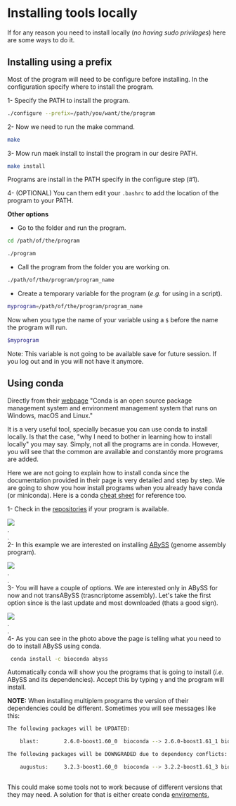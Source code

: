 # Installing tools locally
If for any reason you need to install locally (*no having sudo privilages*) here are some ways to do it.

## Installing using a prefix
Most of the program will need to be configure before installing. In the configuration specify where to install the program.  

1- Specify the PATH to install the program.  
```bash
./configure --prefix=/path/you/want/the/program
```  

2- Now we need to run the make command.  
```bash  
make  
```  

3- Mow run maek install to install the program in our desire PATH.  
```bash
make install
```  

Programs are install in the PATH specify in the configure step (#1).  

4- (OPTIONAL) You can them edit your `.bashrc` to add the location of the program to your PATH.   

**Other options**
- Go to the folder and run the program.      
```bash
cd /path/of/the/program  
```   
```bash
./program
```  

- Call the program from the folder you are working on.  
```bash
./path/of/the/program/program_name
```  

- Create a temporary variable for the program (*e.g.* for using in a script).  
```bash
myprogram=/path/of/the/program/program_name
```   
Now when you type the name of your variable using a `$` before the name the program will run.   
```bash
$myprogram
```  
Note: This variable is not going to be available save for future session. If you log out and in you will not have it anymore.  

## Using conda  
Directly from their [webpage](https://conda.io/docs/)
"Conda is an open source package management system and environment management system that runs on Windows, macOS and Linux."  

It is a very useful tool, specially becasue you can use conda to install locally. Is that the case, "why I need to bother in learning how to install locally" you may say. Simply, not all the programs are in conda. However, you will see that the common are available and constantöy more programs are added.    

Here we are not going to explain how to install conda since the documentation provided in their page is very detailed and step by step. We are going to show  you how install programs when  you already have conda (or miniconda).  Here is a conda [cheat sheet](https://conda.io/docs/_downloads/conda-cheatsheet.pdf) for reference too.  

1- Check in the [repositories](https://anaconda.org/anaconda/repo) if your program is available.  

![](https://i.imgur.com/SXscRwF.png)  
.  
.  
2- In this example we are interested on installing [ABySS](http://www.bcgsc.ca/platform/bioinfo/software/abyss) (genome assembly program).  

![](https://i.imgur.com/m1lIQXw.png)  
.  
.  
3- You will have a couple of options. We are interested only in ABySS for now and not transABySS (trasncriptome assembly). Let's take the first option since is the last update and most downloaded (thats a good sign).  

![](https://i.imgur.com/nGs05UL.png)  
.  
.  
4- As you can see in the photo above the page is telling what you need to do to install ABySS using conda.
```bash
 conda install -c bioconda abyss 
 ```  
 
 Automatically conda will show you the programs that is going to install (*i.e.* ABySS and its dependencies). Accept this by typing `y` and the program will install.  
 
 **NOTE:** When installing multiplem programs the version of their dependencies could be different. Sometimes you will see messages like this:  
```bash
The following packages will be UPDATED:

    blast:        2.6.0-boost1.60_0  bioconda --> 2.6.0-boost1.61_1 bioconda

The following packages will be DOWNGRADED due to dependency conflicts:

    augustus:     3.2.3-boost1.60_0  bioconda --> 3.2.2-boost1.61_3 bioconda
    
```  

This could make some tools not to work because of different versions that they may need. A solution for that is either create conda [enviroments.](https://conda.io/docs/user-guide/getting-started.html#managing-environments)  









